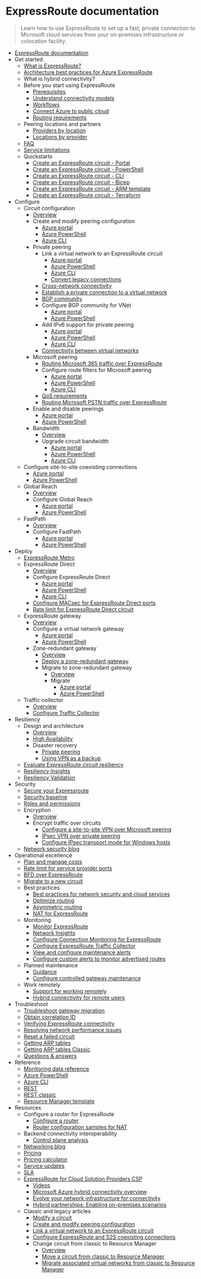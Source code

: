 # ExpressRoute documentation
> Learn how to use ExpressRoute to set up a fast, private connection to Microsoft cloud services from your on-premises infrastructure or colocation facility.
  - [ExpressRoute documentation](https://learn.microsoft.com/en-us/azure/expressroute/)
  - Get started
    - [What is ExpressRoute?](https://learn.microsoft.com/en-us/azure/expressroute/expressroute-introduction)
    - [Architecture best practices for Azure ExpressRoute](https://learn.microsoft.com/azure/well-architected/service-guides/azure-expressroute?toc=/azure/expressroute/toc.jso)
    - What is hybrid connectivity?
    - Before you start using ExpressRoute
      - [Prerequisites](https://learn.microsoft.com/en-us/azure/expressroute/expressroute-prerequisites)
      - [Understand connectivity models](https://learn.microsoft.com/en-us/azure/expressroute/expressroute-connectivity-models)
      - [Workflows](https://learn.microsoft.com/en-us/azure/expressroute/expressroute-workflows)
      - [Connect Azure to public cloud](https://learn.microsoft.com/en-us/azure/expressroute/expressroute-connect-azure-to-public-cloud)
      - [Routing requirements](https://learn.microsoft.com/en-us/azure/expressroute/expressroute-routing)
    - Peering locations and partners
      - [Providers by location](https://learn.microsoft.com/en-us/azure/expressroute/expressroute-locations-providers)
      - [Locations by provider](https://learn.microsoft.com/en-us/azure/expressroute/expressroute-locations)
    - [FAQ](https://learn.microsoft.com/en-us/azure/expressroute/expressroute-faqs)
    - [Service limitations](https://learn.microsoft.com/en-us/azure/azure-resource-manager/management/azure-subscription-service-limits?toc=/azure/expressroute/toc.json)
    - Quickstarts
      - [Create an ExpressRoute circuit - Portal](https://learn.microsoft.com/en-us/azure/expressroute/expressroute-howto-circuit-portal-resource-manager)
      - [Create an ExpressRoute circuit - PowerShell](https://learn.microsoft.com/en-us/azure/expressroute/expressroute-howto-circuit-arm)
      - [Create an ExpressRoute circuit - CLI](https://learn.microsoft.com/en-us/azure/expressroute/howto-circuit-cli)
      - [Create an ExpressRoute circuit - Bicep](https://learn.microsoft.com/en-us/azure/expressroute/quickstart-create-expressroute-vnet-bicep)
      - [Create an ExpressRoute circuit - ARM template](https://learn.microsoft.com/en-us/azure/expressroute/quickstart-create-expressroute-vnet-template)
      - [Create an ExpressRoute circuit - Terraform](https://learn.microsoft.com/en-us/azure/expressroute/quickstart-create-expressroute-vnet-terraform)
  - Configure
    - Circuit configuration
      - [Overview](https://learn.microsoft.com/en-us/azure/expressroute/expressroute-circuit-peerings)
      - Create and modify peering configuration
        - [Azure portal](https://learn.microsoft.com/en-us/azure/expressroute/expressroute-howto-routing-portal-resource-manager)
        - [Azure PowerShell](https://learn.microsoft.com/en-us/azure/expressroute/expressroute-howto-routing-arm)
        - [Azure CLI](https://learn.microsoft.com/en-us/azure/expressroute/howto-routing-cli)
      - Private peering
        - Link a virtual network to an ExpressRoute circuit
          - [Azure portal](https://learn.microsoft.com/en-us/azure/expressroute/expressroute-howto-linkvnet-portal-resource-manager)
          - [Azure PowerShell](https://learn.microsoft.com/en-us/azure/expressroute/expressroute-howto-linkvnet-arm)
          - [Azure CLI](https://learn.microsoft.com/en-us/azure/expressroute/expressroute-howto-linkvnet-cli)
          - [Convert legacy connections](https://learn.microsoft.com/en-us/azure/expressroute/howto-recreate-connections)
        - [Cross-network connectivity](https://learn.microsoft.com/en-us/azure/expressroute/cross-network-connectivity)
        - [Establish a private connection to a virtual network](https://learn.microsoft.com/en-us/azure/expressroute/configure-expressroute-private-peering)
        - [BGP community](https://learn.microsoft.com/en-us/azure/expressroute/bgp-communities)
        - Configure BGP community for VNet
          - [Azure portal](https://learn.microsoft.com/en-us/azure/expressroute/how-to-configure-custom-bgp-communities-portal)
          - [Azure PowerShell](https://learn.microsoft.com/en-us/azure/expressroute/how-to-configure-custom-bgp-communities)
        - Add IPv6 support for private peering
          - [Azure portal](https://learn.microsoft.com/en-us/azure/expressroute/expressroute-howto-add-ipv6-portal)
          - [Azure PowerShell](https://learn.microsoft.com/en-us/azure/expressroute/expressroute-howto-add-ipv6-powershell)
          - [Azure CLI](https://learn.microsoft.com/en-us/azure/expressroute/expressroute-howto-add-ipv6-cli)
        - [Connectivity between virtual networks](https://learn.microsoft.com/en-us/azure/expressroute/virtual-network-connectivity-guidance)
      - Microsoft peering
        - [Routing Microsoft 365 traffic over ExpressRoute](https://learn.microsoft.com/microsoft-365/enterprise/azure-expressroute?toc=/azure/expressroute/TOC.json)
        - Configure route filters for Microsoft peering
          - [Azure portal](https://learn.microsoft.com/en-us/azure/expressroute/how-to-routefilter-portal)
          - [Azure PowerShell](https://learn.microsoft.com/en-us/azure/expressroute/how-to-routefilter-powershell)
          - [Azure CLI](https://learn.microsoft.com/en-us/azure/expressroute/how-to-routefilter-cli)
        - [QoS requirements](https://learn.microsoft.com/en-us/azure/expressroute/expressroute-qos)
        - [Routing Microsoft PSTN traffic over ExpressRoute](https://learn.microsoft.com/en-us/azure/expressroute/using-expressroute-for-microsoft-pstn)
      - Enable and disable peerings
        - [Azure portal](https://learn.microsoft.com/en-us/azure/expressroute/expressroute-howto-reset-peering-portal)
        - [Azure PowerShell](https://learn.microsoft.com/en-us/azure/expressroute/expressroute-howto-reset-peering)
      - Bandwidth
        - [Overview](https://learn.microsoft.com/en-us/azure/expressroute/about-upgrade-circuit-bandwidth)
        - Upgrade circuit bandwidth
          - [Azure portal](https://learn.microsoft.com/en-us/azure/expressroute/expressroute-howto-circuit-portal-resource-manager)
          - [Azure PowerShell](https://learn.microsoft.com/en-us/azure/expressroute/expressroute-howto-circuit-arm)
          - [Azure CLI](https://learn.microsoft.com/en-us/azure/expressroute/howto-circuit-cli)
    - Configure site-to-site coexisting connections
      - [Azure portal](https://learn.microsoft.com/en-us/azure/expressroute/how-to-configure-coexisting-gateway-portal)
      - [Azure PowerShell](https://learn.microsoft.com/en-us/azure/expressroute/expressroute-howto-coexist-resource-manager)
    - Global Reach
      - [Overview](https://learn.microsoft.com/en-us/azure/expressroute/expressroute-global-reach)
      - Configure Global Reach
        - [Azure portal](https://learn.microsoft.com/en-us/azure/expressroute/expressroute-howto-set-global-reach-portal)
        - [Azure PowerShell](https://learn.microsoft.com/en-us/azure/expressroute/expressroute-howto-set-global-reach)
    - FastPath
      - [Overview](https://learn.microsoft.com/en-us/azure/expressroute/about-fastpath)
      - Configure FastPath
        - [Azure portal](https://learn.microsoft.com/en-us/azure/expressroute/expressroute-howto-linkvnet-portal-resource-manager)
        - [Azure PowerShell](https://learn.microsoft.com/en-us/azure/expressroute/expressroute-howto-linkvnet-arm?tabs=maximum)
  - Deploy
    - [ExpressRoute Metro](https://learn.microsoft.com/en-us/azure/expressroute/metro)
    - ExpressRoute Direct
      - [Overview](https://learn.microsoft.com/en-us/azure/expressroute/expressroute-erdirect-about)
      - Configure ExpressRoute Direct
        - [Azure portal](https://learn.microsoft.com/en-us/azure/expressroute/how-to-expressroute-direct-portal)
        - [Azure PowerShell](https://learn.microsoft.com/en-us/azure/expressroute/expressroute-howto-erdirect)
        - [Azure CLI](https://learn.microsoft.com/en-us/azure/expressroute/expressroute-howto-expressroute-direct-cli)
      - [Configure MACsec for ExpressRoute Direct ports](https://learn.microsoft.com/en-us/azure/expressroute/expressroute-howto-macsec)
      - [Rate limit for ExpressRoute Direct circuit](https://learn.microsoft.com/en-us/azure/expressroute/rate-limit)
    - ExpressRoute gateway
      - [Overview](https://learn.microsoft.com/en-us/azure/expressroute/expressroute-about-virtual-network-gateways)
      - Configure a virtual network gateway
        - [Azure portal](https://learn.microsoft.com/en-us/azure/expressroute/expressroute-howto-add-gateway-portal-resource-manager)
        - [Azure PowerShell](https://learn.microsoft.com/en-us/azure/expressroute/expressroute-howto-add-gateway-resource-manager)
      - Zone-redundant gateway
        - [Overview](https://learn.microsoft.com/en-us/azure/vpn-gateway/about-zone-redundant-vnet-gateways?toc=/azure/expressroute/toc.json)
        - [Deploy a zone-redundant gateway](https://learn.microsoft.com/en-us/azure/vpn-gateway/create-zone-redundant-vnet-gateway?toc=/azure/expressroute/toc.json)
        - Migrate to zone-redundant gateway
          - [Overview](https://learn.microsoft.com/en-us/azure/expressroute/gateway-migration)
          - Migrate
            - [Azure portal](https://learn.microsoft.com/en-us/azure/expressroute/expressroute-howto-gateway-migration-portal)
            - [Azure PowerShell](https://learn.microsoft.com/en-us/azure/expressroute/expressroute-howto-gateway-migration-powershell)
    - Traffic collector
      - [Overview](https://learn.microsoft.com/en-us/azure/expressroute/traffic-collector)
      - [Configure Traffic Collector](https://learn.microsoft.com/en-us/azure/expressroute/how-to-configure-traffic-collector)
  - Resiliency
    - Design and architecture
      - [Overview](https://learn.microsoft.com/en-us/azure/expressroute/design-architecture-for-resiliency)
      - [High Availability](https://learn.microsoft.com/en-us/azure/expressroute/designing-for-high-availability-with-expressroute)
      - Disaster recovery
        - [Private peering](https://learn.microsoft.com/en-us/azure/expressroute/designing-for-disaster-recovery-with-expressroute-privatepeering)
        - [Using VPN as a backup](https://learn.microsoft.com/en-us/azure/expressroute/use-s2s-vpn-as-backup-for-expressroute-privatepeering)
    - [Evaluate ExpressRoute circuit resiliency](https://learn.microsoft.com/en-us/azure/expressroute/evaluate-circuit-resiliency)
    - [Resiliency Insights](https://learn.microsoft.com/en-us/azure/expressroute/resiliency-insights)
    - [Resiliency Validation](https://learn.microsoft.com/en-us/azure/expressroute/resiliency-validation)
  - Security
    - [Secure your Expressroute](https://learn.microsoft.com/en-us/azure/expressroute/secure-expressroute)
    - [Security baseline](https://learn.microsoft.com/security/benchmark/azure/baselines/expressroute-security-baseline?toc=/azure/expressroute/TOC.json)
    - [Roles and permissions](https://learn.microsoft.com/en-us/azure/expressroute/roles-permissions)
    - Encryption
      - [Overview](https://learn.microsoft.com/en-us/azure/expressroute/expressroute-about-encryption)
      - Encrypt traffic over circuits
        - [Configure a site-to-site VPN over Microsoft peering](https://learn.microsoft.com/en-us/azure/expressroute/site-to-site-vpn-over-microsoft-peering)
        - [IPsec VPN over private peering](https://learn.microsoft.com/en-us/azure/vpn-gateway/site-to-site-vpn-private-peering?toc=/azure/expressroute/toc.json)
        - [Configure IPsec transport mode for Windows hosts](https://learn.microsoft.com/en-us/azure/expressroute/expressroute-howto-ipsec-transport-private-windows)
    - [Network security blog](https://techcommunity.microsoft.com/category/azure-network-security/blog/azurenetworksecurityblog)
  - Operational excellence
    - [Plan and manage costs](https://learn.microsoft.com/en-us/azure/expressroute/plan-manage-cost)
    - [Rate limit for service provider ports](https://learn.microsoft.com/en-us/azure/expressroute/provider-rate-limit)
    - [BFD over ExpressRoute](https://learn.microsoft.com/en-us/azure/expressroute/expressroute-bfd)
    - [Migrate to a new circuit](https://learn.microsoft.com/en-us/azure/expressroute/circuit-migration)
    - Best practices
      - [Best practices for network security and cloud services](https://learn.microsoft.com/azure/cloud-adoption-framework/reference/networking-vdc)
      - [Optimize routing](https://learn.microsoft.com/en-us/azure/expressroute/expressroute-optimize-routing)
      - [Asymmetric routing](https://learn.microsoft.com/en-us/azure/expressroute/expressroute-asymmetric-routing)
      - [NAT for ExpressRoute](https://learn.microsoft.com/en-us/azure/expressroute/expressroute-nat)
    - Monitoring
      - [Monitor ExpressRoute](https://learn.microsoft.com/en-us/azure/expressroute/monitor-expressroute)
      - [Network Insights](https://learn.microsoft.com/en-us/azure/expressroute/expressroute-network-insights)
      - [Configure Connection Monitoring for ExpressRoute](https://learn.microsoft.com/en-us/azure/expressroute/how-to-configure-connection-monitor)
      - [Configure ExpressRoute Traffic Collector](https://learn.microsoft.com/en-us/azure/expressroute/how-to-configure-traffic-collector)
      - [View and configure maintenance alerts](https://learn.microsoft.com/en-us/azure/expressroute/maintenance-alerts)
      - [Configure custom alerts to monitor advertised routes](https://learn.microsoft.com/en-us/azure/expressroute/how-to-custom-route-alert)
    - Planned maintenance
      - [Guidance](https://learn.microsoft.com/en-us/azure/expressroute/planned-maintenance)
      - [Configure controlled gateway maintenance](https://learn.microsoft.com/en-us/azure/expressroute/customer-controlled-gateway-maintenance)
    - Work remotely
      - [Support for working remotely](https://learn.microsoft.com/en-us/azure/networking/working-remotely-support?toc=/azure/expressroute/toc.json)
      - [Hybrid connectivity for remote users](https://learn.microsoft.com/en-us/azure/expressroute/work-remotely-support)
  - Troubleshoot
    - [Troubleshoot gateway migration](https://learn.microsoft.com/en-us/azure/expressroute/gateway-migration-error-messaging)
    - [Obtain correlation ID](https://learn.microsoft.com/en-us/azure/expressroute/get-correlation-id)
    - [Verifying ExpressRoute connectivity](https://learn.microsoft.com/en-us/azure/expressroute/expressroute-troubleshooting-expressroute-overview)
    - [Resolving network performance issues](https://learn.microsoft.com/en-us/azure/expressroute/expressroute-troubleshooting-network-performance)
    - [Reset a failed circuit](https://learn.microsoft.com/en-us/azure/expressroute/reset-circuit)
    - [Getting ARP tables](https://learn.microsoft.com/en-us/azure/expressroute/expressroute-troubleshooting-arp-resource-manager)
    - [Getting ARP tables Classic](https://learn.microsoft.com/en-us/azure/expressroute/expressroute-troubleshooting-arp-classic)
    - [Questions & answers](https://learn.microsoft.com/answers/tags/225/azure-expressroute)
  - Reference
    - [Monitoring data reference](https://learn.microsoft.com/en-us/azure/expressroute/monitor-expressroute-reference)
    - [Azure PowerShell](https://learn.microsoft.com/powershell/module/az.network)
    - [Azure CLI](https://learn.microsoft.com/cli/azure/network/express-route)
    - [REST](https://learn.microsoft.com/rest/api/expressroute/)
    - [REST classic](https://learn.microsoft.com/previous-versions/azure/reference/dn606310(v=azure.100))
    - [Resource Manager template](https://learn.microsoft.com/azure/templates/microsoft.network/expressroutecircuits)
  - Resources
    - Configure a router for ExpressRoute
      - [Configure a router](https://learn.microsoft.com/en-us/azure/expressroute/expressroute-config-samples-routing)
      - [Router configuration samples for NAT](https://learn.microsoft.com/en-us/azure/expressroute/expressroute-config-samples-nat)
    - Backend connectivity interoperability
      - [Control plane analysis](https://learn.microsoft.com/en-us/azure/networking/connectivity-interoperability-control-plane?toc=/azure/expressroute/toc.json)
    - [Networking blog](https://techcommunity.microsoft.com/category/azure/blog/azurenetworkingblog)
    - [Pricing](https://azure.microsoft.com/pricing/details/expressroute/)
    - [Pricing calculator](https://azure.microsoft.com/pricing/calculator/)
    - [Service updates](https://azure.microsoft.com/updates/?product=expressroute&filters=%5B"Azure+ExpressRoute"%5D)
    - [SLA](https://azure.microsoft.com/support/legal/sla/)
    - [ExpressRoute for Cloud Solution Providers CSP](https://learn.microsoft.com/en-us/azure/expressroute/expressroute-for-cloud-solution-providers)
      - [Videos](https://learn.microsoft.com/shows/Inside-Azure-for-IT/?products=azure-expressroute)
      - [Microsoft Azure hybrid connectivity overview](https://learn.microsoft.com/shows/inside-azure-for-it/microsoft-azure-hybrid-connectivity-overview)
      - [Evolve your network infrastructure for connectivity](https://learn.microsoft.com/events/ignite-2015/brk2481)
      - [Hybrid partnerships: Enabling on-premises scenarios](https://learn.microsoft.com/events/ignite-2015/brk1454)
    - Classic and legacy articles
      - [Modify a circuit](https://learn.microsoft.com/en-us/azure/expressroute/expressroute-howto-circuit-classic)
      - [Create and modify peering configuration](https://learn.microsoft.com/en-us/azure/expressroute/expressroute-howto-routing-classic)
      - [Link a virtual network to an ExpressRoute circuit](https://learn.microsoft.com/en-us/azure/expressroute/expressroute-howto-linkvnet-classic)
      - [Configure ExpressRoute and S2S coexisting connections](https://learn.microsoft.com/en-us/azure/expressroute/expressroute-howto-coexist-classic)
      - Change circuit from classic to Resource Manager
        - [Overview](https://learn.microsoft.com/en-us/azure/expressroute/expressroute-move)
        - [Move a circuit from classic to Resource Manager](https://learn.microsoft.com/en-us/azure/expressroute/expressroute-howto-move-arm)
        - [Migrate associated virtual networks from classic to Resource Manager](https://learn.microsoft.com/en-us/azure/expressroute/expressroute-migration-classic-resource-manager)
